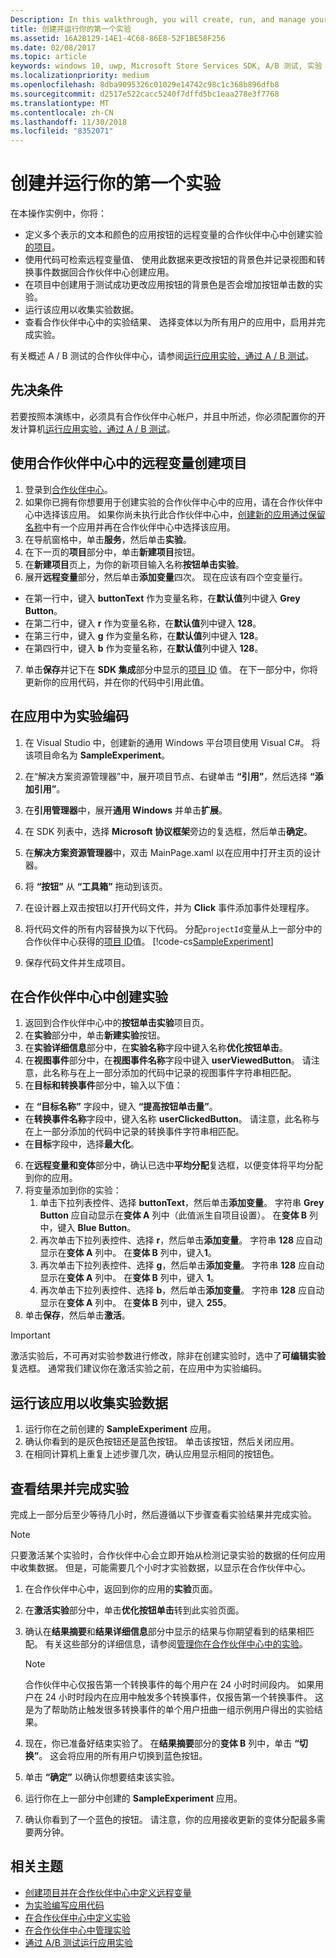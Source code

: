```yaml
---
Description: In this walkthrough, you will create, run, and manage your first experiment with A/B testing.
title: 创建并运行你的第一个实验
ms.assetid: 16A2B129-14E1-4C68-86E8-52F1BE58F256
ms.date: 02/08/2017
ms.topic: article
keywords: windows 10, uwp, Microsoft Store Services SDK, A/B 测试, 实验
ms.localizationpriority: medium
ms.openlocfilehash: 8dba9095326c01029e14742c98c1c368b896dfb8
ms.sourcegitcommit: d2517e522cacc5240f7dffd5bc1eaa278e3f7768
ms.translationtype: MT
ms.contentlocale: zh-CN
ms.lasthandoff: 11/30/2018
ms.locfileid: "8352071"
---
```

# <a name="create-and-run-your-first-experiment"></a>创建并运行你的第一个实验

在本操作实例中，你将：
* 定义多个表示的文本和颜色的应用按钮的远程变量的合作伙伴中心中创建实验[的项目](run-app-experiments-with-a-b-testing.md#terms)。
* 使用代码可检索远程变量值、 使用此数据来更改按钮的背景色并记录视图和转换事件数据回合作伙伴中心创建应用。
* 在项目中创建用于测试成功更改应用按钮的背景色是否会增加按钮单击数的实验。
* 运行该应用以收集实验数据。
* 查看合作伙伴中心中的实验结果、 选择变体以为所有用户的应用中，启用并完成实验。

有关概述 A / B 测试的合作伙伴中心，请参阅[运行应用实验，通过 A / B 测试](run-app-experiments-with-a-b-testing.md)。

## <a name="prerequisites"></a>先决条件

若要按照本演练中，必须具有合作伙伴中心帐户，并且中所述，你必须配置你的开发计算机[运行应用实验，通过 A / B 测试](run-app-experiments-with-a-b-testing.md)。

## <a name="create-a-project-with-remote-variables-in-partner-center"></a>使用合作伙伴中心中的远程变量创建项目

1. 登录到[合作伙伴中心](https://partner.microsoft.com/dashboard)。
2. 如果你已拥有你想要用于创建实验的合作伙伴中心中的应用，请在合作伙伴中心中选择该应用。 如果你尚未执行此合作伙伴中心中，[创建新的应用通过保留名称](../publish/create-your-app-by-reserving-a-name.md)中有一个应用并再在合作伙伴中心中选择该应用。
3. 在导航窗格中，单击**服务**，然后单击**实验**。
4. 在下一页的**项目**部分中，单击**新建项目**按钮。
5. 在**新建项目**页上，为你的新项目输入名称**按钮单击实验**。
6. 展开**远程变量**部分，然后单击**添加变量**四次。 现在应该有四个空变量行。
  * 在第一行中，键入 **buttonText** 作为变量名称，在**默认值**列中键入 **Grey Button**。
  * 在第二行中，键入 **r** 作为变量名称，在**默认值**列中键入 **128**。
  * 在第三行中，键入 **g** 作为变量名称，在**默认值**列中键入 **128**。
  * 在第四行中，键入 **b** 作为变量名称，在**默认值**列中键入 **128**。
7. 单击**保存**并记下在 **SDK 集成**部分中显示的[项目 ID](run-app-experiments-with-a-b-testing.md#terms) 值。 在下一部分中，你将更新你的应用代码，并在你的代码中引用此值。

## <a name="code-the-experiment-in-your-app"></a>在应用中为实验编码

1. 在 Visual Studio 中，创建新的通用 Windows 平台项目使用 Visual C#。 将该项目命名为 **SampleExperiment**。
2. 在“解决方案资源管理器”中，展开项目节点、右键单击 **“引用”**，然后选择 **“添加引用”**。
3. 在**引用管理器**中，展开**通用 Windows** 并单击**扩展**。
4. 在 SDK 列表中，选择 **Microsoft 协议框架**旁边的复选框，然后单击**确定**。
5. 在**解决方案资源管理器**中，双击 MainPage.xaml 以在应用中打开主页的设计器。
6. 将 **“按钮”** 从 **“工具箱”** 拖动到该页。
7. 在设计器上双击按钮以打开代码文件，并为 **Click** 事件添加事件处理程序。  
8. 将代码文件的所有内容替换为以下代码。 分配```projectId```变量从上一部分中的合作伙伴中心获得的[项目 ID](run-app-experiments-with-a-b-testing.md#terms)值。
    [!code-cs[SampleExperiment](./code/StoreSDKSamples/cs/ExperimentPage.xaml.cs#SampleExperiment)]

9. 保存代码文件并生成项目。

## <a name="create-the-experiment-in-partner-center"></a>在合作伙伴中心中创建实验

1. 返回到合作伙伴中心中的**按钮单击实验**项目页。
2. 在**实验**部分中，单击**新建实验**按钮。
3. 在**实验详细信息**部分中，在**实验名称**字段中键入名称**优化按钮单击**。
4. 在**视图事件**部分中，在**视图事件名称**字段中键入 **userViewedButton**。 请注意，此名称与在上一部分添加的代码中记录的视图事件字符串相匹配。
5. 在**目标和转换事件**部分中，输入以下值：
  * 在 **“目标名称”** 字段中，键入 **“提高按钮单击量”**。
  * 在**转换事件名称**字段中，键入名称 **userClickedButton**。 请注意，此名称与在上一部分添加的代码中记录的转换事件字符串相匹配。
  * 在**目标**字段中，选择**最大化**。
6. 在**远程变量和变体**部分中，确认已选中**平均分配**复选框，以便变体将平均分配到你的应用。
7. 将变量添加到你的实验：
    1. 单击下拉列表控件、选择 **buttonText**，然后单击**添加变量**。 字符串 **Grey Button** 应自动显示在**变体 A** 列中（此值派生自项目设置）。 在**变体 B** 列中，键入 **Blue Button**。
    2. 再次单击下拉列表控件、选择 **r**，然后单击**添加变量**。 字符串 **128** 应自动显示在**变体 A** 列中。 在**变体 B** 列中，键入**1**。
    3. 再次单击下拉列表控件、选择 **g**，然后单击**添加变量**。 字符串 **128** 应自动显示在**变体 A** 列中。 在**变体 B** 列中，键入 **1**。  
    4. 再次单击下拉列表控件、选择 **b**，然后单击**添加变量**。 字符串 **128** 应自动显示在**变体 A** 列中。 在**变体 B** 列中，键入 **255**。  
8. 单击**保存**，然后单击**激活**。

> [!IMPORTANT]
> 激活实验后，不可再对实验参数进行修改，除非在创建实验时，选中了**可编辑实验**复选框。 通常我们建议你在激活实验之前，在应用中为实验编码。

## <a name="run-the-app-to-gather-experiment-data"></a>运行该应用以收集实验数据

1. 运行你在之前创建的 **SampleExperiment** 应用。
2. 确认你看到的是灰色按钮还是蓝色按钮。 单击该按钮，然后关闭应用。
3. 在相同计算机上重复上述步骤几次，确认应用显示相同的按钮色。

## <a name="review-the-results-and-complete-the-experiment"></a>查看结果并完成实验

完成上一部分后至少等待几小时，然后遵循以下步骤查看实验结果并完成实验。

> [!NOTE]
> 只要激活某个实验时，合作伙伴中心会立即开始从检测记录实验的数据的任何应用中收集数据。 但是，可能需要几个小时才实验数据，以显示在合作伙伴中心。

1. 在合作伙伴中心中，返回到你的应用的**实验**页面。
2. 在**激活实验**部分中，单击**优化按钮单击**转到此实验页面。
3. 确认在**结果摘要**和**结果详细信息**部分中显示的结果与你期望看到的结果相匹配。 有关这些部分的详细信息，请参阅[管理你在合作伙伴中心中的实验](manage-your-experiment.md#review-the-results-of-your-experiment)。
    > [!NOTE]
    > 合作伙伴中心仅报告第一个转换事件的每个用户在 24 小时时间段内。 如果用户在 24 小时时段内在应用中触发多个转换事件，仅报告第一个转换事件。 这是为了帮助防止触发很多转换事件的单个用户扭曲一组示例用户得出的实验结果。

4. 现在，你已准备好结束实验了。 在**结果摘要**部分的**变体 B** 列中，单击 **“切换”**。 这会将应用的所有用户切换到蓝色按钮。
5. 单击 **“确定”** 以确认你想要结束该实验。
6. 运行你在上一部分中创建的 **SampleExperiment** 应用。
7. 确认你看到了一个蓝色的按钮。 请注意，你的应用接收更新的变体分配最多需要两分钟。

## <a name="related-topics"></a>相关主题

* [创建项目并在合作伙伴中心中定义远程变量](create-a-project-and-define-remote-variables-in-the-dev-center-dashboard.md)
* [为实验编写应用代码](code-your-experiment-in-your-app.md)
* [在合作伙伴中心中定义实验](define-your-experiment-in-the-dev-center-dashboard.md)
* [在合作伙伴中心中管理实验](manage-your-experiment.md)
* [通过 A/B 测试运行应用实验](run-app-experiments-with-a-b-testing.md)
